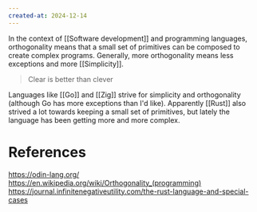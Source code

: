 ```yaml
---
created-at: 2024-12-14
---
```


In the context of [[Software development]] and programming languages, orthogonality means that a small set of primitives can be composed to create complex programs. Generally, more orthogonality means less exceptions and more [[Simplicity]].

> Clear is better than clever

Languages like [[Go]] and [[Zig]] strive for simplicity and orthogonality (although Go has more exceptions than I'd like). Apparently [[Rust]] also strived a lot towards keeping a small set of primitives, but lately the language has been getting more and more complex.

# References

https://odin-lang.org/
https://en.wikipedia.org/wiki/Orthogonality_(programming)
https://journal.infinitenegativeutility.com/the-rust-language-and-special-cases
